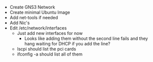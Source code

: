 * Create GNS3 Network
* Create minimal Ubuntu Image
* Add net-tools if needed
* Add Nic's
* Edit /etc/network/interfaces
    * Just add new interfaces for now
        * Looks like adding them without the second line fails and they hang waiting for DHCP if you add the line?
    * lscpi should list the pci cards
    * ifconfig -a should list all of them